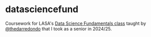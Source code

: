 # datasciencefund
Coursework for LASA's [Data Science Fundamentals class]([url](https://github.com/thedarredondo/data-science-fundamentals)) taught by [@thedarredondo](https://github.com/thedarredondo/) that I took as a senior in 2024/25.

